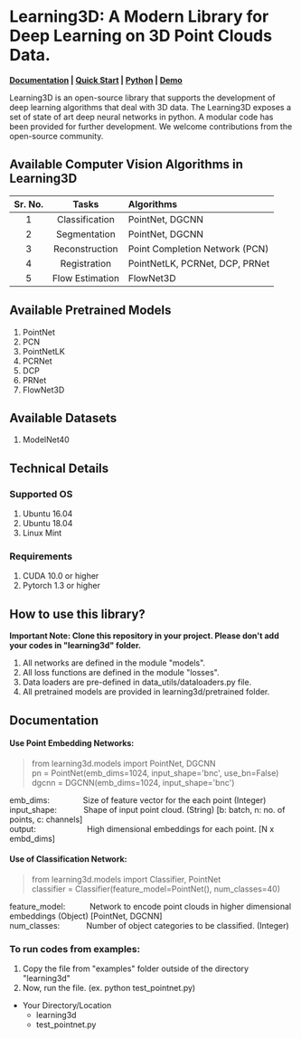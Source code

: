 # Learning3D: A Modern Library for Deep Learning on 3D Point Clouds Data.

**[Documentation]() | [Quick Start]() | [Python]() | [Demo](https://github.com/vinits5/learning3d/blob/master/examples/test_pointnet.py)**

Learning3D is an open-source library that supports the development of deep learning algorithms that deal with 3D data. The Learning3D exposes a set of state of art deep neural networks in python. A modular code has been provided for further development. We welcome contributions from the open-source community.

## Available Computer Vision Algorithms in Learning3D

| Sr. No.       | Tasks         | Algorithms  |
|:-------------:|:----------:|:-----|
| 1 | Classification | PointNet, DGCNN |
| 2 | Segmentation | PointNet, DGCNN |
| 3 | Reconstruction | Point Completion Network (PCN) |
| 4 | Registration | PointNetLK, PCRNet, DCP, PRNet |
| 5 | Flow Estimation | FlowNet3D | 

## Available Pretrained Models
1. PointNet
2. PCN
3. PointNetLK
4. PCRNet
5. DCP
6. PRNet
7. FlowNet3D

## Available Datasets
1. ModelNet40

## Technical Details
### Supported OS
1. Ubuntu 16.04
2. Ubuntu 18.04
3. Linux Mint

### Requirements
1. CUDA 10.0 or higher
2. Pytorch 1.3 or higher

## How to use this library?
**Important Note: Clone this repository in your project. Please don't add your codes in "learning3d" folder.**

1. All networks are defined in the module "models".
2. All loss functions are defined in the module "losses".
3. Data loaders are pre-defined in data_utils/dataloaders.py file.
4. All pretrained models are provided in learning3d/pretrained folder.

## Documentation
####  Use Point Embedding Networks:
> from learning3d.models import PointNet, DGCNN\
> pn = PointNet(emb_dims=1024, input_shape='bnc', use_bn=False)\
> dgcnn = DGCNN(emb_dims=1024, input_shape='bnc')

emb_dims: &nbsp; &nbsp; &nbsp; &nbsp; &nbsp; &nbsp; &nbsp; Size of feature vector for the each point (Integer)\
input_shape: &nbsp; &nbsp; &nbsp; &nbsp; &nbsp; &nbsp;Shape of input point cloud. (String) [b: batch, n: no. of points, c: channels]\
output: &nbsp; &nbsp; &nbsp; &nbsp; &nbsp; &nbsp; &nbsp; &nbsp; &nbsp; &nbsp; &nbsp; High dimensional embeddings for each point. [N x embd_dims]

#### Use of Classification Network:
> from learning3d.models import Classifier, PointNet\
> classifier = Classifier(feature_model=PointNet(), num_classes=40)

feature_model: &nbsp; &nbsp; &nbsp; &nbsp; &nbsp; Network to encode point clouds in higher dimensional embeddings (Object) [PointNet, DGCNN]\
num_classes: &nbsp; &nbsp; &nbsp; &nbsp; &nbsp;&nbsp; Number of object categories to be classified. (Integer)

### To run codes from examples:
1. Copy the file from "examples" folder outside of the directory "learning3d"
2. Now, run the file. (ex. python test_pointnet.py)
- Your Directory/Location
	- learning3d
	- test_pointnet.py
